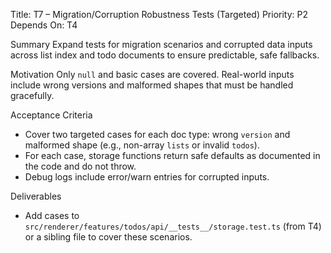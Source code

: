 Title: T7 – Migration/Corruption Robustness Tests (Targeted)
Priority: P2
Depends On: T4

Summary
Expand tests for migration scenarios and corrupted data inputs across list index and todo documents to ensure predictable, safe fallbacks.

Motivation
Only `null` and basic cases are covered. Real-world inputs include wrong versions and malformed shapes that must be handled gracefully.

Acceptance Criteria
- Cover two targeted cases for each doc type: wrong `version` and malformed shape (e.g., non-array `lists` or invalid `todos`).
- For each case, storage functions return safe defaults as documented in the code and do not throw.
- Debug logs include error/warn entries for corrupted inputs.

Deliverables
- Add cases to `src/renderer/features/todos/api/__tests__/storage.test.ts` (from T4) or a sibling file to cover these scenarios.
